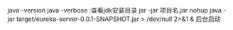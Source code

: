 java -version
java -verbose :查看jdk安装目录
jar -jar 项目名.jar
nohup java -jar target/eureka-server-0.0.1-SNAPSHOT.jar > /dev/null 2>&1 &   后台启动
